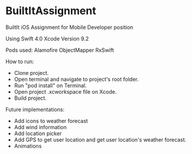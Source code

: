# BuiltItAssignment
BuiltIt iOS Assignment for Mobile Developer position

Using Swift 4.0
Xcode Version 9.2

Pods used: 
Alamofire
ObjectMapper
RxSwift

How to run:
- Clone project.
- Open terminal and navigate to project's root folder. 
- Run "pod install" on Terminal.
- Open project .xcworkspace file on Xcode.
- Build project.

Future implementations: 
- Add icons to weather forecast
- Add wind information
- Add location picker
- Add GPS to get user location and get user location's weather forecast.
- Animations

